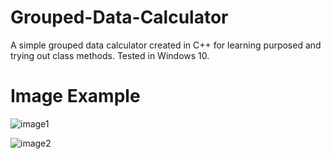 # Grouped-Data-Calculator

A simple grouped data calculator created in C++ for learning purposed and trying out class methods. Tested in Windows 10.

# Image Example

![image1](https://user-images.githubusercontent.com/64056626/168982620-7c4f299c-f16e-49f6-a3f7-c08ccd5064db.png)

![image2](https://user-images.githubusercontent.com/64056626/168982084-cca39ead-7643-433a-ad44-47f9d278896b.png)
